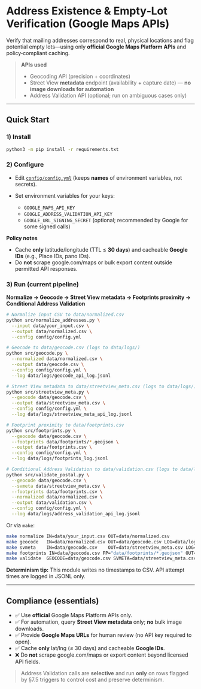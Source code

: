 # Address Existence & Empty‑Lot Verification (Google Maps APIs)

Verify that mailing addresses correspond to real, physical locations and flag potential empty lots—using only **official Google Maps Platform APIs** and policy‑compliant caching.

> **APIs used**
> - Geocoding API (precision + coordinates)
> - Street View **metadata** endpoint (availability + capture date) — **no image downloads for automation**
> - Address Validation API (optional; run on ambiguous cases only)

---

## Quick Start

### 1) Install
```bash
python3 -m pip install -r requirements.txt
```

### 2) Configure

* Edit [`config/config.yml`](config/config.yml) (keeps **names** of environment variables, not secrets).
* Set environment variables for your keys:

  * `GOOGLE_MAPS_API_KEY`
  * `GOOGLE_ADDRESS_VALIDATION_API_KEY`
  * `GOOGLE_URL_SIGNING_SECRET` (optional; recommended by Google for some signed calls)

**Policy notes**

* Cache **only** latitude/longitude (TTL ≤ **30 days**) and cacheable **Google IDs** (e.g., Place IDs, pano IDs).
* Do **not** scrape google.com/maps or bulk export content outside permitted API responses.

### 3) Run (current pipeline)

**Normalize → Geocode → Street View metadata → Footprints proximity → Conditional Address Validation**

```bash
# Normalize input CSV to data/normalized.csv
python src/normalize_addresses.py \
  --input data/your_input.csv \
  --output data/normalized.csv \
  --config config/config.yml

# Geocode to data/geocode.csv (logs to data/logs/)
python src/geocode.py \
  --normalized data/normalized.csv \
  --output data/geocode.csv \
  --config config/config.yml \
  --log data/logs/geocode_api_log.jsonl

# Street View metadata to data/streetview_meta.csv (logs to data/logs/)
python src/streetview_meta.py \
  --geocode data/geocode.csv \
  --output data/streetview_meta.csv \
  --config config/config.yml \
  --log data/logs/streetview_meta_api_log.jsonl

# Footprint proximity to data/footprints.csv
python src/footprints.py \
  --geocode data/geocode.csv \
  --footprints data/footprints/*.geojson \
  --output data/footprints.csv \
  --config config/config.yml \
  --log data/logs/footprints_log.jsonl

# Conditional Address Validation to data/validation.csv (logs to data/logs/)
python src/validate_postal.py \
  --geocode data/geocode.csv \
  --svmeta data/streetview_meta.csv \
  --footprints data/footprints.csv \
  --normalized data/normalized.csv \
  --output data/validation.csv \
  --config config/config.yml \
  --log data/logs/address_validation_api_log.jsonl
```

Or via `make`:

```bash
make normalize IN=data/your_input.csv OUT=data/normalized.csv
make geocode   IN=data/normalized.csv OUT=data/geocode.csv LOG=data/logs/geocode_api_log.jsonl
make svmeta    IN=data/geocode.csv    OUT=data/streetview_meta.csv LOG=data/logs/streetview_meta_api_log.jsonl
make footprints IN=data/geocode.csv FP="data/footprints/*.geojson" OUT=data/footprints.csv LOG=data/logs/footprints_log.jsonl
make validate  GEOCODE=data/geocode.csv SVMETA=data/streetview_meta.csv FP=data/footprints.csv NORM=data/normalized.csv OUT=data/validation.csv LOG=data/logs/address_validation_api_log.jsonl
```

**Determinism tip:** This module writes no timestamps to CSV. API attempt times are logged in JSONL only.

---

## Compliance (essentials)

* ✅ Use **official** Google Maps Platform APIs only.
* ✅ For automation, query **Street View metadata** only; **no** bulk image downloads.
* ✅ Provide **Google Maps URLs** for human review (no API key required to open).
* ✅ Cache **only** lat/lng (≤ 30 days) and cacheable **Google IDs**.
* ❌ Do **not** scrape google.com/maps or export content beyond licensed API fields.

> Address Validation calls are **selective** and run **only** on rows flagged by §7.5 triggers to control cost and preserve determinism.
